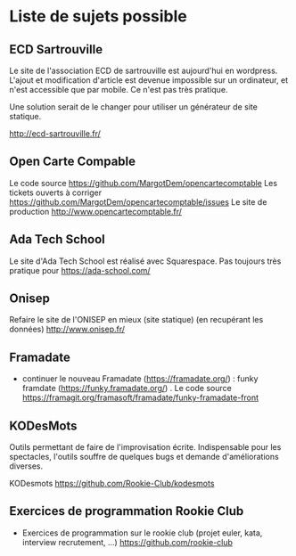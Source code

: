 # Liste de sujets possible

## ECD Sartrouville

Le site de l'association ECD de sartrouville est aujourd'hui en wordpress. L'ajout et modification d'article est devenue impossible sur un ordinateur, et n'est accessible que par mobile. Ce n'est pas très pratique.

Une solution serait de le changer pour utiliser un générateur de site statique.

http://ecd-sartrouville.fr/

## Open Carte Compable

Le code source https://github.com/MargotDem/opencartecomptable
Les tickets ouverts à corriger https://github.com/MargotDem/opencartecomptable/issues
Le site de production http://www.opencartecomptable.fr/


## Ada Tech School

Le site d'Ada Tech School est réalisé avec Squarespace. Pas toujours très pratique pour https://ada-school.com/


## Onisep

Refaire le site de l'ONISEP en mieux (site statique) (en recupérant les données) http://www.onisep.fr/


## Framadate

- continuer le nouveau Framadate (https://framadate.org/) : funky framdate (https://funky.framadate.org/) . Le code source https://framagit.org/framasoft/framadate/funky-framadate-front


## KODesMots

Outils permettant de faire de l'improvisation écrite. Indispensable pour les spectacles, l'outils souffre de quelques bugs et demande d'améliorations diverses.

KODesmots https://github.com/Rookie-Club/kodesmots


## Exercices de programmation Rookie Club

- Exercices de programmation sur le rookie club (projet euler, kata, interview recrutement, ...) https://github.com/rookie-club



